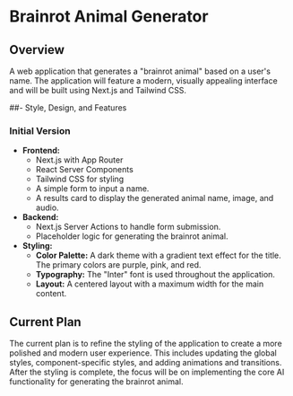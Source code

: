 # Brainrot Animal Generator

## Overview

A web application that generates a "brainrot animal" based on a user's name. The application will feature a modern, visually appealing interface and will be built using Next.js and Tailwind CSS.

##- Style, Design, and Features

### Initial Version

*   **Frontend:**
    *   Next.js with App Router
    *   React Server Components
    *   Tailwind CSS for styling
    *   A simple form to input a name.
    *   A results card to display the generated animal name, image, and audio.
*   **Backend:**
    *   Next.js Server Actions to handle form submission.
    *   Placeholder logic for generating the brainrot animal.
*   **Styling:**
    *   **Color Palette:** A dark theme with a gradient text effect for the title. The primary colors are purple, pink, and red.
    *   **Typography:** The "Inter" font is used throughout the application.
    *   **Layout:** A centered layout with a maximum width for the main content.

## Current Plan

The current plan is to refine the styling of the application to create a more polished and modern user experience. This includes updating the global styles, component-specific styles, and adding animations and transitions. After the styling is complete, the focus will be on implementing the core AI functionality for generating the brainrot animal.
